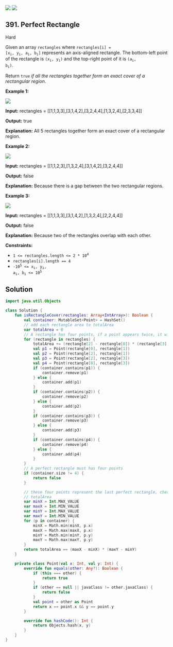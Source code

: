 [![](https://img.shields.io/github/stars/javadev/LeetCode-in-Kotlin?label=Stars&style=flat-square)](https://github.com/javadev/LeetCode-in-Kotlin)
[![](https://img.shields.io/github/forks/javadev/LeetCode-in-Kotlin?label=Fork%20me%20on%20GitHub%20&style=flat-square)](https://github.com/javadev/LeetCode-in-Kotlin/fork)

## 391\. Perfect Rectangle

Hard

Given an array `rectangles` where <code>rectangles[i] = [x<sub>i</sub>, y<sub>i</sub>, a<sub>i</sub>, b<sub>i</sub>]</code> represents an axis-aligned rectangle. The bottom-left point of the rectangle is <code>(x<sub>i</sub>, y<sub>i</sub>)</code> and the top-right point of it is <code>(a<sub>i</sub>, b<sub>i</sub>)</code>.

Return `true` _if all the rectangles together form an exact cover of a rectangular region_.

**Example 1:**

![](https://assets.leetcode.com/uploads/2021/03/27/perectrec1-plane.jpg)

**Input:** rectangles = \[\[1,1,3,3],[3,1,4,2],[3,2,4,4],[1,3,2,4],[2,3,3,4]]

**Output:** true

**Explanation:** All 5 rectangles together form an exact cover of a rectangular region.

**Example 2:**

![](https://assets.leetcode.com/uploads/2021/03/27/perfectrec2-plane.jpg)

**Input:** rectangles = \[\[1,1,2,3],[1,3,2,4],[3,1,4,2],[3,2,4,4]]

**Output:** false

**Explanation:** Because there is a gap between the two rectangular regions.

**Example 3:**

![](https://assets.leetcode.com/uploads/2021/03/27/perfecrrec4-plane.jpg)

**Input:** rectangles = \[\[1,1,3,3],[3,1,4,2],[1,3,2,4],[2,2,4,4]]

**Output:** false

**Explanation:** Because two of the rectangles overlap with each other.

**Constraints:**

*   <code>1 <= rectangles.length <= 2 * 10<sup>4</sup></code>
*   `rectangles[i].length == 4`
*   <code>-10<sup>5</sup> <= x<sub>i</sub>, y<sub>i</sub>, a<sub>i</sub>, b<sub>i</sub> <= 10<sup>5</sup></code>

## Solution

```kotlin
import java.util.Objects

class Solution {
    fun isRectangleCover(rectangles: Array<IntArray>): Boolean {
        val container: MutableSet<Point> = HashSet()
        // add each rectangle area to totalArea
        var totalArea = 0
        // A rectangle has four points, if a point appears twice, it will be deleted it from the set
        for (rectangle in rectangles) {
            totalArea += (rectangle[2] - rectangle[0]) * (rectangle[3] - rectangle[1])
            val p1 = Point(rectangle[0], rectangle[1])
            val p2 = Point(rectangle[2], rectangle[1])
            val p3 = Point(rectangle[2], rectangle[3])
            val p4 = Point(rectangle[0], rectangle[3])
            if (container.contains(p1)) {
                container.remove(p1)
            } else {
                container.add(p1)
            }
            if (container.contains(p2)) {
                container.remove(p2)
            } else {
                container.add(p2)
            }
            if (container.contains(p3)) {
                container.remove(p3)
            } else {
                container.add(p3)
            }
            if (container.contains(p4)) {
                container.remove(p4)
            } else {
                container.add(p4)
            }
        }
        // A perfect rectangle must has four points
        if (container.size != 4) {
            return false
        }

        // these four points represent the last perfect rectangle, check this rectangle area to the
        // totalArea
        var minX = Int.MAX_VALUE
        var maxX = Int.MIN_VALUE
        var minY = Int.MAX_VALUE
        var maxY = Int.MIN_VALUE
        for (p in container) {
            minX = Math.min(minX, p.x)
            maxX = Math.max(maxX, p.x)
            minY = Math.min(minY, p.y)
            maxY = Math.max(maxY, p.y)
        }
        return totalArea == (maxX - minX) * (maxY - minY)
    }

    private class Point(val x: Int, val y: Int) {
        override fun equals(other: Any?): Boolean {
            if (this === other) {
                return true
            }
            if (other == null || javaClass != other.javaClass) {
                return false
            }
            val point = other as Point
            return x == point.x && y == point.y
        }

        override fun hashCode(): Int {
            return Objects.hash(x, y)
        }
    }
}
```